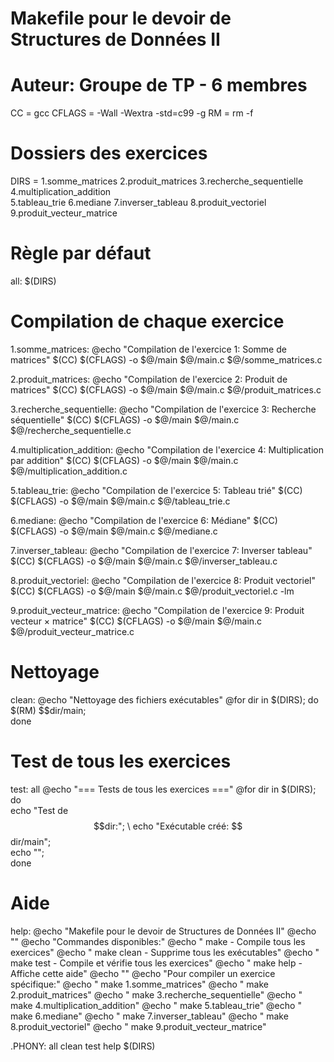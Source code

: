 # Makefile pour le devoir de Structures de Données II
# Auteur: Groupe de TP - 6 membres

CC = gcc
CFLAGS = -Wall -Wextra -std=c99 -g
RM = rm -f

# Dossiers des exercices
DIRS = 1.somme_matrices 2.produit_matrices 3.recherche_sequentielle 4.multiplication_addition \
       5.tableau_trie 6.mediane 7.inverser_tableau 8.produit_vectoriel 9.produit_vecteur_matrice

# Règle par défaut
all: $(DIRS)

# Compilation de chaque exercice
1.somme_matrices:
	@echo "Compilation de l'exercice 1: Somme de matrices"
	$(CC) $(CFLAGS) -o $@/main $@/main.c $@/somme_matrices.c

2.produit_matrices:
	@echo "Compilation de l'exercice 2: Produit de matrices"
	$(CC) $(CFLAGS) -o $@/main $@/main.c $@/produit_matrices.c

3.recherche_sequentielle:
	@echo "Compilation de l'exercice 3: Recherche séquentielle"
	$(CC) $(CFLAGS) -o $@/main $@/main.c $@/recherche_sequentielle.c

4.multiplication_addition:
	@echo "Compilation de l'exercice 4: Multiplication par addition"
	$(CC) $(CFLAGS) -o $@/main $@/main.c $@/multiplication_addition.c

5.tableau_trie:
	@echo "Compilation de l'exercice 5: Tableau trié"
	$(CC) $(CFLAGS) -o $@/main $@/main.c $@/tableau_trie.c

6.mediane:
	@echo "Compilation de l'exercice 6: Médiane"
	$(CC) $(CFLAGS) -o $@/main $@/main.c $@/mediane.c

7.inverser_tableau:
	@echo "Compilation de l'exercice 7: Inverser tableau"
	$(CC) $(CFLAGS) -o $@/main $@/main.c $@/inverser_tableau.c

8.produit_vectoriel:
	@echo "Compilation de l'exercice 8: Produit vectoriel"
	$(CC) $(CFLAGS) -o $@/main $@/main.c $@/produit_vectoriel.c -lm

9.produit_vecteur_matrice:
	@echo "Compilation de l'exercice 9: Produit vecteur × matrice"
	$(CC) $(CFLAGS) -o $@/main $@/main.c $@/produit_vecteur_matrice.c

# Nettoyage
clean:
	@echo "Nettoyage des fichiers exécutables"
	@for dir in $(DIRS); do \
		$(RM) $$dir/main; \
	done

# Test de tous les exercices
test: all
	@echo "=== Tests de tous les exercices ==="
	@for dir in $(DIRS); do \
		echo "Test de $$dir:"; \
		echo "Exécutable créé: $$dir/main"; \
		echo ""; \
	done

# Aide
help:
	@echo "Makefile pour le devoir de Structures de Données II"
	@echo ""
	@echo "Commandes disponibles:"
	@echo "  make          - Compile tous les exercices"
	@echo "  make clean    - Supprime tous les exécutables"
	@echo "  make test     - Compile et vérifie tous les exercices"
	@echo "  make help     - Affiche cette aide"
	@echo ""
	@echo "Pour compiler un exercice spécifique:"
	@echo "  make 1.somme_matrices"
	@echo "  make 2.produit_matrices"
	@echo "  make 3.recherche_sequentielle"
	@echo "  make 4.multiplication_addition"
	@echo "  make 5.tableau_trie"
	@echo "  make 6.mediane"
	@echo "  make 7.inverser_tableau"
	@echo "  make 8.produit_vectoriel"
	@echo "  make 9.produit_vecteur_matrice"

.PHONY: all clean test help $(DIRS)